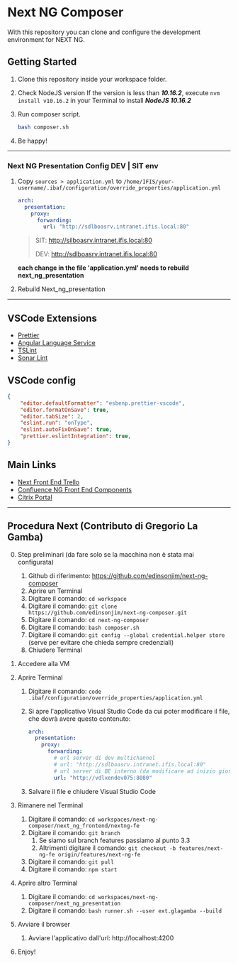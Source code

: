 # Next NG Composer

With this repository you can clone and configure the development environment for NEXT NG.

## Getting Started

1. Clone this repository inside your workspace folder.
2. Check NodeJS version
    If the version is less than ***10.16.2***, execute `nvm install v10.16.2` in your Terminal to install ***NodeJS 10.16.2***

3. Run composer script.

    ```bash
    bash composer.sh
    ```

4. Be happy!

---

### Next NG Presentation Config DEV | SIT env

1. Copy `sources > application.yml` to `/home/IFIS/your-username/.ibaf/configuration/override_properties/application.yml`

    ```yml
    arch:
      presentation:
        proxy:
          forwarding:
            url: "http://sdlboasrv.intranet.ifis.local:80"
    ```

    > SIT: http://silboasrv.intranet.ifis.local:80
    >
    > DEV: http://sdlboasrv.intranet.ifis.local:80

    **each change in the file 'application.yml' needs to rebuild next_ng_presentation**
2. Rebuild Next_ng_presentation

---

## VSCode Extensions

- [Prettier](https://marketplace.visualstudio.com/items?itemName=esbenp.prettier-vscode)
- [Angular Language Service](https://marketplace.visualstudio.com/items?itemName=Angular.ng-template)
- [TSLint](https://marketplace.visualstudio.com/items?itemName=ms-vscode.vscode-typescript-tslint-plugin)
- [Sonar Lint](https://marketplace.visualstudio.com/items?itemName=SonarSource.sonarlint-vscode)

## VSCode config

```json
{
    "editor.defaultFormatter": "esbenp.prettier-vscode",
    "editor.formatOnSave": true,
    "editor.tabSize": 2,
    "eslint.run": "onType",
    "eslint.autoFixOnSave": true,
    "prettier.eslintIntegration": true,
}
```

## Main Links

- [Next Front End Trello](https://trello.com/b/2sCxiciZ)
- [Confluence NG Front End Components](http://confluence.intranet.ifis.local/display/AR/IBAF-NG+Front-end+components)
- [Citrix Portal](https://eoffice.bancaifis.it/)

---

## Procedura Next (Contributo di Gregorio La Gamba)

0. Step preliminari (da fare solo se la macchina non è stata mai configurata)

   1. Github di riferimento: https://github.com/edinsonjim/next-ng-composer
   2. Aprire un Terminal
   3. Digitare il comando: `cd workspace`
   4. Digitare il comando: `git clone https://github.com/edinsonjim/next-ng-composer.git`
   5. Digitare il comando: `cd next-ng-composer`
   6. Digitare il comando: `bash composer.sh`
   7. Digitare il comando: `git config --global credential.helper store` (serve per evitare che chieda sempre credenziali)
   8. Chiudere Terminal

1. Accedere alla VM
2. Aprire Terminal
   1. Digitare il comando: `code .ibaf/configuration/override_properties/application.yml`
   2. Si apre l'applicativo Visual Studio Code da cui poter modificare il file, che dovrà avere questo contenuto:

      ```yml
      arch:
        presentation:
          proxy:
            forwarding:
              # url server di dev multichannel
              # url: "http://sdlboasrv.intranet.ifis.local:80"
              # url server di BE interno (da modificare ad inizio giornata con puntamento corretto)
              url: "http://vdlxendev075:8080"
      ```

   3. Salvare il file e chiudere Visual Studio Code
3. Rimanere nel Terminal
   1. Digitare il comando: `cd workspaces/next-ng-composer/next_ng_frontend/nextng-fe`
   2. Digitare il comando: `git branch`
      1. Se siamo sul branch features passiamo al punto 3.3
      2. Altrimenti digitare il comando: `git checkout -b features/next-ng-fe origin/features/next-ng-fe`
   3. Digitare il comando: `git pull`
   4. Digitare il comando: `npm start`
4. Aprire altro Terminal
   1. Digitare il comando: `cd workspaces/next-ng-composer/next_ng_presentation`
   2. Digitare il comando: `bash runner.sh --user ext.glagamba --build`
5. Avviare il browser
   1. Avviare l'applicativo dall'url: http://localhost:4200
6. Enjoy!
